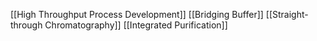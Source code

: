 [[High Throughput Process Development]]
[[Bridging Buffer]]
[[Straight-through Chromatography]]
[[Integrated Purification]]
